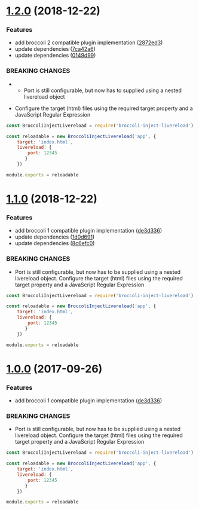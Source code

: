 <a name="1.2.0"></a>
# [1.2.0](https://github.com/stfsy/broccoli-inject-livereload/compare/v1.1.0...v1.2.0) (2018-12-22)


### Features

* add broccoli 2 compatible plugin implementation ([2872ed3](https://github.com/stfsy/broccoli-inject-livereload/commit/2872ed3))
* update dependencies ([7ca42a6](https://github.com/stfsy/broccoli-inject-livereload/commit/7ca42a6))
* update dependencies ([0149d99](https://github.com/stfsy/broccoli-inject-livereload/commit/0149d99))


### BREAKING CHANGES

* - Port is still configurable, but now has to supplied using a nested livereload
 object
- Configure the target (html) files using the required target property and a
JavaScript Regular Expression

```js
const BroccoliInjectLivereload = require('broccoli-inject-livereload')

const reloadable = new BroccoliInjectLivereload('app', {
    target: 'index.html',
    livereload: {
        port: 12345
       }
    })

module.exports = reloadable
```



<a name="1.1.0"></a>
# [1.1.0](https://github.com/stfsy/broccoli-inject-livereload/compare/v0.1.1...v1.1.0) (2018-12-22)


### Features

* add broccoli 1 compatible plugin implementation ([de3d336](https://github.com/stfsy/broccoli-inject-livereload/commit/de3d336))
* update dependencies ([1d0d691](https://github.com/stfsy/broccoli-inject-livereload/commit/1d0d691))
* update dependencies ([8c6efc0](https://github.com/stfsy/broccoli-inject-livereload/commit/8c6efc0))


### BREAKING CHANGES

* Port is still configurable, but now has to be supplied using a nested livereload object.
Configure the target (html) files using the required target property and a
JavaScript Regular Expression

```js
const BroccoliInjectLivereload = require('broccoli-inject-livereload')

const reloadable = new BroccoliInjectLivereload('app', {
    target: 'index.html',
    livereload: {
        port: 12345
       }
    })

module.exports = reloadable
```



<a name="1.0.0"></a>
# [1.0.0](https://github.com/stfsy/broccoli-inject-livereload/compare/v0.1.1...v1.0.0) (2017-09-26)


### Features

* add broccoli 1 compatible plugin implementation ([de3d336](https://github.com/stfsy/broccoli-inject-livereload/commit/de3d336))


### BREAKING CHANGES

* Port is still configurable, but now has to be supplied using a nested livereload object.
Configure the target (html) files using the required target property and a
JavaScript Regular Expression

```js
const BroccoliInjectLivereload = require('broccoli-inject-livereload')

const reloadable = new BroccoliInjectLivereload('app', {
    target: 'index.html',
    livereload: {
        port: 12345
       }
    })

module.exports = reloadable
```



